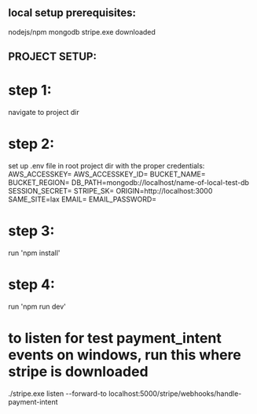 ## local setup prerequisites:

nodejs/npm
mongodb
stripe.exe downloaded

## PROJECT SETUP:

# step 1:

navigate to project dir

# step 2:

set up .env file in root project dir with the proper credentials:
AWS_ACCESSKEY=
AWS_ACCESSKEY_ID=
BUCKET_NAME=
BUCKET_REGION=
DB_PATH=mongodb://localhost/name-of-local-test-db
SESSION_SECRET=
STRIPE_SK=
ORIGIN=http://localhost:3000
SAME_SITE=lax
EMAIL=
EMAIL_PASSWORD=

# step 3:

run 'npm install'

# step 4:

run 'npm run dev'

# to listen for test payment_intent events on windows, run this where stripe is downloaded

./stripe.exe listen --forward-to localhost:5000/stripe/webhooks/handle-payment-intent
